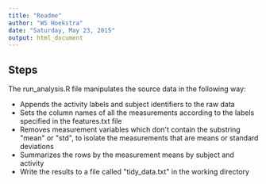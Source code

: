 ```yaml
---
title: "Readme"
author: "WS Hoekstra"
date: "Saturday, May 23, 2015"
output: html_document
---
```


## Steps
The run_analysis.R file manipulates the source data in the following way:

   * Appends the activity labels and subject identifiers to the raw data
   * Sets the column names of all the measurements according to the labels specified in the features.txt file
   * Removes measurement variables which don't contain the substring "mean" or "std", to isolate the measurements that are means or standard deviations
   * Summarizes the rows by the measurement means by subject and activity
   * Write the results to a file called "tidy_data.txt" in the working directory